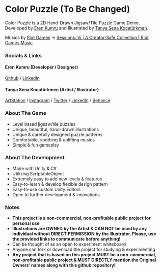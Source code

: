 # Color Puzzle (To Be Changed)
Color Puzzle is a 2D Hand-Drawn Jigsaw/Tile Puzzle Game Demo, Developed by [Eren Kumru](https://github.com/ErenKumru) and Illustrated by [Tanya Sena Kocatürkmen](https://www.artstation.com/tanymandias).

Musics by [Riot Games](https://sessions.riotgames.com/en-us/event/sessions/) -> [Sessions: Vi | A Creator-Safe Collection | Riot Games Music](https://www.youtube.com/watch?v=G8a45UZJGh4)

### Socials & Links
#### Eren Kumru (Developer / Designer)
[Github](https://github.com/ErenKumru)
/ [LinkedIn](https://www.linkedin.com/in/erenkumru/)

#### Tanya Sena Kocatürkmen (Artist / Illustrator)
[ArtStation](https://www.artstation.com/tanymandias)
/ [Instagram](https://www.instagram.com/tanymandias/)
/ [Twitter](https://twitter.com/tanymandias)
/ [LinkedIn](https://www.linkedin.com/in/tsenakocaturkmen/)
/ [Behance](https://www.behance.net/tanymandias)

### About The Game
- Level based jigsaw/tile puzzles
- Unique, beautiful, hand-drawn illustrations
- Unique & carefully designed puzzle patterns
- Comfortable, soothing & uplifting musics
- Simple & fun gameplay

### About The Development
- Made with Unity & C#
- Utilizing ScriptableObject
- Extremely easy to add new levels & features
- Easy-to-learn & develop flexible design pattern
- Easy-to-use custom Unity Editors
- Open to further development & innovations

### Notes
- **This project is a non-commercial, non-profitable public project for personal use**
- **Illustrations are OWNED by the Artist & CAN NOT be used by any individual without DIRECT PERMISSION by the Illustrator. Please, use the provided links to communicate before anything!**
- Can be thought of as an open to experiment whiteboard
- Anyone can fork or download the project for studying & experimenting
- **Any project that is based on this project MUST be a non-commercial, non-profitable public project & MUST DIRECTLY mention the Original Owners' names along with this github repository!**
